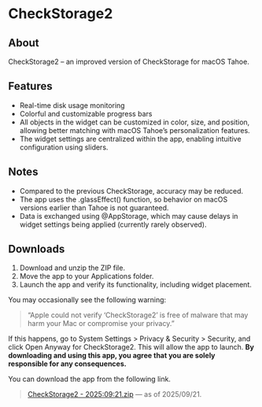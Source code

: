 # CheckStorage2

## About
CheckStorage2 – an improved version of CheckStorage for macOS Tahoe.

## Features
- Real-time disk usage monitoring
- Colorful and customizable progress bars
- All objects in the widget can be customized in color, size, and position, allowing better matching with macOS Tahoe’s personalization features.
- The widget settings are centralized within the app, enabling intuitive configuration using sliders.

## Notes
- Compared to the previous CheckStorage, accuracy may be reduced.
- The app uses the .glassEffect() function, so behavior on macOS versions earlier than Tahoe is not guaranteed.
- Data is exchanged using @AppStorage, which may cause delays in widget settings being applied (currently rarely observed).

## Downloads
1. Download and unzip the ZIP file.
2. Move the app to your Applications folder.
3. Launch the app and verify its functionality, including widget placement.

You may occasionally see the following warning:
> “Apple could not verify ‘CheckStorage2’ is free of malware that may harm your Mac or compromise your privacy.”
>
If this happens, go to System Settings > Privacy & Security > Security, and click Open Anyway for CheckStorage2. This will allow the app to launch.
**By downloading and using this app, you agree that you are solely responsible for any consequences.**

You can download the app from the following link.  
> [CheckStorage2 - 2025:09:21.zip](https://github.com/user-attachments/files/22450005/CheckStorage2.-.2025.09.21.zip) — as of 2025/09/21.

